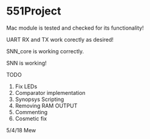 # 551Project

Mac module is tested and checked for its functionality!

UART RX and TX work corectly as desired!

SNN_core is working correctly.

SNN is working!

TODO
1) Fix LEDs
2) Comparator implementation
3) Synopsys Scripting
3) Removing RAM OUTPUT
4) Commenting
5) Cosmetic fix

5/4/18 Mew
